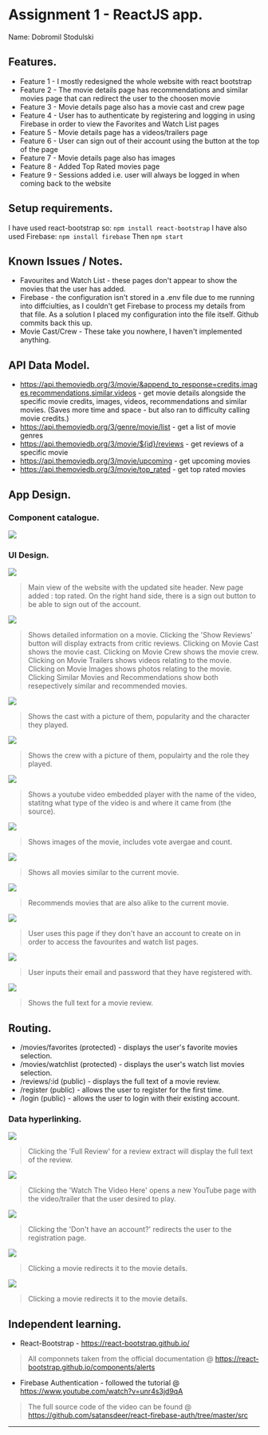 # Assignment 1 - ReactJS app.

Name: Dobromil Stodulski

## Features.
 
 + Feature 1 - I mostly redesigned the whole website with react bootstrap
 + Feature 2 - The movie details page has recommendations and similar movies page that can redirect the user to the choosen movie 
 + Feature 3 - Movie details page also has a movie cast and crew page
 + Feature 4 - User has to authenticate by registering and logging in using Firebase in order to view the Favorites and Watch List pages
 + Feature 5 - Movie details page has a videos/trailers page
 + Feature 6 - User can sign out of their account using the button at the top of the page
 + Feature 7 - Movie details page also has images
 + Feature 8 - Added Top Rated movies page
 + Feature 9 - Sessions added i.e. user will always be logged in when coming back to the website

## Setup requirements.

I have used react-bootstrap so: ```npm install react-bootstrap```
I have also used Firebase: ```npm install firebase```
Then ```npm start```

## Known Issues / Notes.

+ Favourites and Watch List - these pages don't appear to show the movies that the user has added.
+ Firebase - the configuration isn't stored in a .env file due to me running into diffciulties, as I couldn't get Firebase to process my details from that file. As a solution I placed my configuration into the file itself. Github commits back this up. 
+ Movie Cast/Crew - These take you nowhere, I haven't implemented anything.

## API Data Model.

+ https://api.themoviedb.org/3/movie/&append_to_response=credits,images,recommendations,similar,videos - get movie details alongside the specific movie credits, images, videos, recommendations and similar movies. (Saves more time and space - but also ran to difficulty calling movie credits.)
+ https://api.themoviedb.org/3/genre/movie/list - get a list of movie genres
+ https://api.themoviedb.org/3/movie/${id}/reviews - get reviews of a specific movie
+ https://api.themoviedb.org/3/movie/upcoming - get upcoming movies
+ https://api.themoviedb.org/3/movie/top_rated - get top rated movies

## App Design.

### Component catalogue.

![][stories]

### UI Design.

![][movieView]
>Main view of the website with the updated site header.
>New page added : top rated.
>On the right hand side, there is a sign out button to be able to sign out of the account.

![][movieDetail]
>Shows detailed information on a movie. Clicking the 'Show Reviews' button will display extracts from critic reviews.
>Clicking on Movie Cast shows the movie cast.
>Clicking on Movie Crew shows the movie crew.
>Clicking on Movie Trailers shows videos relating to the movie.
>Clicking on Movie Images shows photos relating to the movie.
>Clicking Similar Movies and Recommendations show both resepectively similar and recommended movies.

![][movieCast]
>Shows the cast with a picture of them, popularity and the character they played.

![][movieCrew]
>Shows the crew with a picture of them, populairty and the role they played.

![][videos]
>Shows a youtube video embedded player with the name of the video, statitng what type of the video is and where it came from (the source).

![][movieImages]
>Shows images of the movie, includes vote avergae and count.

![][similarMovies]
>Shows all movies similar to the current movie.

![][recommendations]
>Recommends movies that are also alike to the current movie.

![][registration]
>User uses this page if they don't have an account to create on in order to access the favourites and watch list pages.

![][loginPage]
>User inputs their email and password that they have registered with.

![][review]
>Shows the full text for a movie review. 

## Routing.

+ /movies/favorites (protected) - displays the user's favorite movies selection.
+ /movies/watchlist (protected) - displays the user's watch list movies selection.
+ /reviews/:id (public) - displays the full text of a movie review.
+ /register (public) - allows the user to register for the first time.
+ /login (public) - allows the user to login with their existing account.

### Data hyperlinking.

![][reviewLink]
>Clicking the 'Full Review' for a review extract will display the full text of the review.

![][movieTrailersBoxed]
>Clicking the 'Watch The Video Here' opens a new YouTube page with the video/trailer that the user desired to play.

![][loginPageBoxed]
>Clicking the 'Don't have an account?' redirects the user to the registration page.

![][similarMoviesBoxed]
>Clicking a movie redirects it to the movie details.

![][recommendationsBoxed]
>Clicking a movie redirects it to the movie details.

## Independent learning.

+ React-Bootstrap - https://react-bootstrap.github.io/
> All componnets taken from the official documentation @ https://react-bootstrap.github.io/components/alerts

+ Firebase Authentication - followed the tutorial @ https://www.youtube.com/watch?v=unr4s3jd9qA
> The full source code of the video can be found @ https://github.com/satansdeer/react-firebase-auth/tree/master/src

---------------------------------

[model]: ./data.jpg
[movieDetail]: ./public/movieDetails.png
[review]: ./public/movieReview.png
[reviewLink]: ./public/review.png
[stories]: ./public/storyBook.png
[movieCast]: ./public/movieCast.png
[movieCrew]: ./public/movieCrew.png
[movieImages]: ./public/movieImages.png
[movieReview]: ./public/movieReview.png
[movieTrailersBoxed]: ./public/movieTrailers.png
[recommendationsBoxed]: ./public/recommendations.png
[recommendations]: ./public/recommendationsNotBoxed.png
[registrationPage]: ./public/registrationPage.png
[similarMoviesBoxed]: ./public/similarMovies.png
[similarMovies]: ./public/similarMoviesNotBoxed.png
[videos]: ./public/videos.png
[loginPageBoxed]: ./public/loginpage.png
[loginPage]: ./public/loginPageNotBoxed/png
[registration]: ./public/registration.png
[movieView]: ./public/movieView.png
